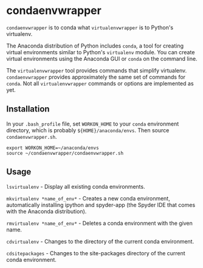 # condaenvwrapper

`condaenvwrapper` is to conda what `virtualenvwrapper` is to Python's virtualenv. 

The Anaconda distribution of Python includes `conda`, a tool for creating virtual environments similar to Python's `virtualenv` module. You can create virtual environments using the Anaconda GUI or `conda` on the command line. 

The `virtualenvwrapper` tool provides commands that simplify virtualenv. `condaenvwrapper` provides approximately the same set of commands for `conda`. Not all `virtualenvwrapper` commands or options are implemented as yet.

## Installation

In your `.bash_profile` file, set `WORKON_HOME` to your `conda` environment directory, which is probably `${HOME}/anaconda/envs`. Then source `condaenvwrapper.sh`.

```
export WORKON_HOME=~/anaconda/envs
source ~/condaenvwrapper/condaenvwrapper.sh   
```

## Usage

`lsvirtualenv` - Display all existing conda environments.

`mkvirtualenv *name_of_env*` - Creates a new conda environment, automatically installing ipython and spyder-app (the Spyder IDE that comes with the Anaconda distribution).

`rmvirtualenv *name_of_env*` - Deletes a conda environment with the given name.

`cdvirtualenv` - Changes to the directory of the current conda environment.

`cdsitepackages` - Changes to the site-packages directory of the current conda environment.


